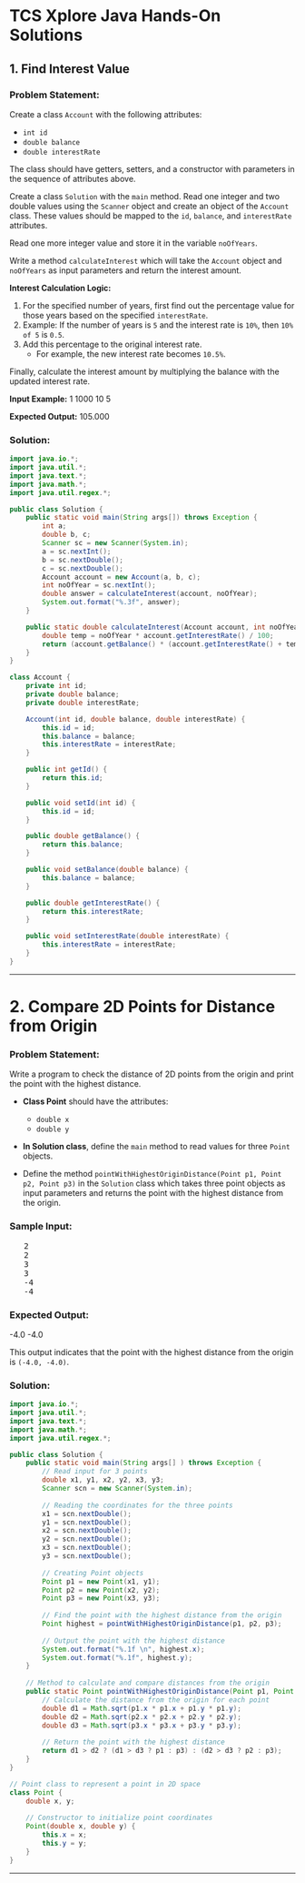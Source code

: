 # TCS Xplore Java Hands-On Solutions


## 1. **Find Interest Value**

### Problem Statement:

Create a class `Account` with the following attributes:
- `int id`
- `double balance`
- `double interestRate`

The class should have getters, setters, and a constructor with parameters in the sequence of attributes above.

Create a class `Solution` with the `main` method. Read one integer and two double values using the `Scanner` object and create an object of the `Account` class. These values should be mapped to the `id`, `balance`, and `interestRate` attributes.

Read one more integer value and store it in the variable `noOfYears`.

Write a method `calculateInterest` which will take the `Account` object and `noOfYears` as input parameters and return the interest amount.

**Interest Calculation Logic:**

1. For the specified number of years, first find out the percentage value for those years based on the specified `interestRate`. 
2. Example: If the number of years is `5` and the interest rate is `10%`, then `10% of 5` is `0.5`. 
3. Add this percentage to the original interest rate. 
   - For example, the new interest rate becomes `10.5%`.

Finally, calculate the interest amount by multiplying the balance with the updated interest rate.

**Input Example:**
1 
1000 
10 
5

**Expected Output:**
105.000


### Solution:

```java
import java.io.*;
import java.util.*;
import java.text.*;
import java.math.*;
import java.util.regex.*;

public class Solution {
    public static void main(String args[]) throws Exception {
        int a;
        double b, c;
        Scanner sc = new Scanner(System.in);
        a = sc.nextInt();
        b = sc.nextDouble();
        c = sc.nextDouble();
        Account account = new Account(a, b, c);
        int noOfYear = sc.nextInt();
        double answer = calculateInterest(account, noOfYear);
        System.out.format("%.3f", answer);
    }

    public static double calculateInterest(Account account, int noOfYear) {
        double temp = noOfYear * account.getInterestRate() / 100;
        return (account.getBalance() * (account.getInterestRate() + temp) / 100);
    }
}

class Account {
    private int id;
    private double balance;
    private double interestRate;

    Account(int id, double balance, double interestRate) {
        this.id = id;
        this.balance = balance;
        this.interestRate = interestRate;
    }

    public int getId() {
        return this.id;
    }

    public void setId(int id) {
        this.id = id;
    }

    public double getBalance() {
        return this.balance;
    }

    public void setBalance(double balance) {
        this.balance = balance;
    }

    public double getInterestRate() {
        return this.interestRate;
    }

    public void setInterestRate(double interestRate) {
        this.interestRate = interestRate;
    }
}
```
---

# 2. **Compare 2D Points for Distance from Origin**

### Problem Statement:

Write a program to check the distance of 2D points from the origin and print the point with the highest distance.

- **Class Point** should have the attributes:
  - `double x`
  - `double y`

- **In Solution class**, define the `main` method to read values for three `Point` objects.

- Define the method `pointWithHighestOriginDistance(Point p1, Point p2, Point p3)` in the `Solution` class which takes three point objects as input parameters and returns the point with the highest distance from the origin.

### Sample Input:
<pre>
   2 
   2 
   3 
   3 
   -4 
   -4 
</pre>

### Expected Output:
-4.0 -4.0

This output indicates that the point with the highest distance from the origin is `(-4.0, -4.0)`.

### Solution:

```java
import java.io.*;
import java.util.*;
import java.text.*;
import java.math.*;
import java.util.regex.*;

public class Solution {
    public static void main(String args[] ) throws Exception {
        // Read input for 3 points
        double x1, y1, x2, y2, x3, y3;
        Scanner scn = new Scanner(System.in);
        
        // Reading the coordinates for the three points
        x1 = scn.nextDouble();
        y1 = scn.nextDouble();
        x2 = scn.nextDouble();
        y2 = scn.nextDouble();
        x3 = scn.nextDouble();
        y3 = scn.nextDouble();
        
        // Creating Point objects
        Point p1 = new Point(x1, y1);
        Point p2 = new Point(x2, y2);
        Point p3 = new Point(x3, y3);
        
        // Find the point with the highest distance from the origin
        Point highest = pointWithHighestOriginDistance(p1, p2, p3);
        
        // Output the point with the highest distance
        System.out.format("%.1f \n", highest.x);
        System.out.format("%.1f", highest.y);
    }
    
    // Method to calculate and compare distances from the origin
    public static Point pointWithHighestOriginDistance(Point p1, Point p2, Point p3) {
        // Calculate the distance from the origin for each point
        double d1 = Math.sqrt(p1.x * p1.x + p1.y * p1.y);
        double d2 = Math.sqrt(p2.x * p2.x + p2.y * p2.y);
        double d3 = Math.sqrt(p3.x * p3.x + p3.y * p3.y);
        
        // Return the point with the highest distance
        return d1 > d2 ? (d1 > d3 ? p1 : p3) : (d2 > d3 ? p2 : p3);
    }
}

// Point class to represent a point in 2D space
class Point {
    double x, y;
    
    // Constructor to initialize point coordinates
    Point(double x, double y) {
        this.x = x;
        this.y = y;
    }
}
```
---
